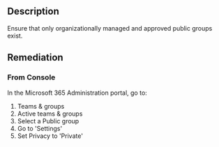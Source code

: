 ## Description

Ensure that only organizationally managed and approved public groups exist.

## Remediation

### From Console

In the Microsoft 365 Administration portal, go to:
1. Teams & groups
2. Active teams & groups
3. Select a Public group
4. Go to 'Settings'
5. Set Privacy to 'Private'
